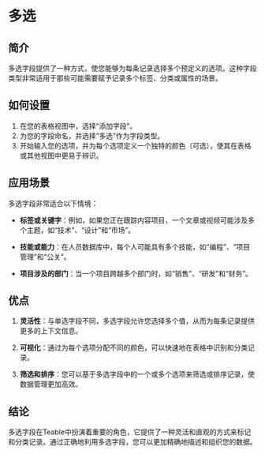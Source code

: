 # 多选

## 简介

多选字段提供了一种方式，使您能够为每条记录选择多个预定义的选项。这种字段类型非常适用于那些可能需要赋予记录多个标签、分类或属性的场景。

## 如何设置

1. 在您的表格视图中，选择“添加字段”。
2. 为您的字段命名，并选择“多选”作为字段类型。
3. 开始输入您的选项，并为每个选项定义一个独特的颜色（可选），使其在表格或其他视图中更易于辨识。

## 应用场景

多选字段非常适合以下情境：

- **标签或关键字**：例如，如果您正在跟踪内容项目，一个文章或视频可能涉及多个主题，如“技术”、“设计”和“市场”。

- **技能或能力**：在人员数据库中，每个人可能具有多个技能，如“编程”、“项目管理”和“公关”。

- **项目涉及的部门**：当一个项目跨越多个部门时，如“销售”、“研发”和“财务”。

## 优点

1. **灵活性**：与单选字段不同，多选字段允许您选择多个值，从而为每条记录提供更多的上下文信息。

2. **可视化**：通过为每个选项分配不同的颜色，可以快速地在表格中识别和分类记录。

3. **筛选和排序**：您可以基于多选字段中的一个或多个选项来筛选或排序记录，使数据管理更加高效。

## 结论

多选字段在Teable中扮演着重要的角色，它提供了一种灵活和直观的方式来标记和分类记录。通过正确地利用多选字段，您可以更加精确地描述和组织您的数据。

